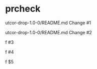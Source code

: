# prcheck

utcor-drop-1.0-0/README.md  Change #1

utcor-drop-1.0-0/README.md  Change #2

f  #3

f #4

f $5
